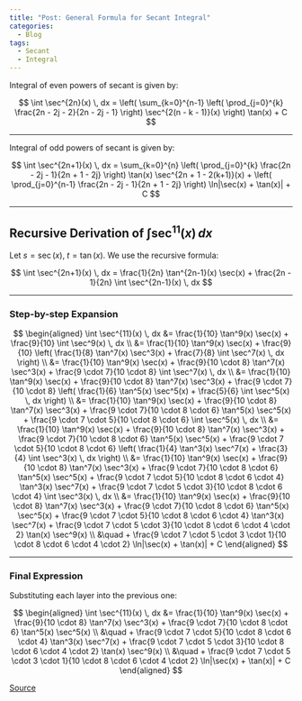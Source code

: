 ```yaml
---
title: "Post: General Formula for Secant Integral"
categories:
  - Blog
tags:
  - Secant
  - Integral
---
```


Integral of even powers of secant is given by:

$$
\int \sec^{2n}(x) \, dx = 
\left( \sum_{k=0}^{n-1} 
\left( \prod_{j=0}^{k} \frac{2n - 2j - 2}{2n - 2j - 1} \right) 
\sec^{2(n - k - 1)}(x) \right) \tan(x) + C
$$

---

Integral of odd powers of secant is given by:

$$
\int \sec^{2n+1}(x) \, dx = 
\sum_{k=0}^{n} 
\left( \prod_{j=0}^{k} \frac{2n - 2j - 1}{2n + 1 - 2j} \right) 
\tan(x) \sec^{2n + 1 - 2(k+1)}(x) + 
\left( \prod_{j=0}^{n-1} \frac{2n - 2j - 1}{2n + 1 - 2j} \right) 
\ln|\sec(x) + \tan(x)| + C
$$

---

## Recursive Derivation of $\int \sec^{11}(x) \, dx$

Let $s = \sec(x)$, $t = \tan(x)$. We use the recursive formula:

$$
\int \sec^{2n+1}(x) \, dx = \frac{1}{2n} \tan^{2n-1}(x) \sec(x) + \frac{2n - 1}{2n} \int \sec^{2n-1}(x) \, dx
$$

---

### Step-by-step Expansion

$$
\begin{aligned}
\int \sec^{11}(x) \, dx &= \frac{1}{10} \tan^9(x) \sec(x) + \frac{9}{10} \int \sec^9(x) \, dx \\
&= \frac{1}{10} \tan^9(x) \sec(x) + \frac{9}{10} \left( \frac{1}{8} \tan^7(x) \sec^3(x) + \frac{7}{8} \int \sec^7(x) \, dx \right) \\
&= \frac{1}{10} \tan^9(x) \sec(x) + \frac{9}{10 \cdot 8} \tan^7(x) \sec^3(x) + \frac{9 \cdot 7}{10 \cdot 8} \int \sec^7(x) \, dx \\
&= \frac{1}{10} \tan^9(x) \sec(x) + \frac{9}{10 \cdot 8} \tan^7(x) \sec^3(x) + \frac{9 \cdot 7}{10 \cdot 8} \left( \frac{1}{6} \tan^5(x) \sec^5(x) + \frac{5}{6} \int \sec^5(x) \, dx \right) \\
&= \frac{1}{10} \tan^9(x) \sec(x) + \frac{9}{10 \cdot 8} \tan^7(x) \sec^3(x) + \frac{9 \cdot 7}{10 \cdot 8 \cdot 6} \tan^5(x) \sec^5(x) + \frac{9 \cdot 7 \cdot 5}{10 \cdot 8 \cdot 6} \int \sec^5(x) \, dx \\
&= \frac{1}{10} \tan^9(x) \sec(x) + \frac{9}{10 \cdot 8} \tan^7(x) \sec^3(x) + \frac{9 \cdot 7}{10 \cdot 8 \cdot 6} \tan^5(x) \sec^5(x) + \frac{9 \cdot 7 \cdot 5}{10 \cdot 8 \cdot 6} \left( \frac{1}{4} \tan^3(x) \sec^7(x) + \frac{3}{4} \int \sec^3(x) \, dx \right) \\
&= \frac{1}{10} \tan^9(x) \sec(x) + \frac{9}{10 \cdot 8} \tan^7(x) \sec^3(x) + \frac{9 \cdot 7}{10 \cdot 8 \cdot 6} \tan^5(x) \sec^5(x) + \frac{9 \cdot 7 \cdot 5}{10 \cdot 8 \cdot 6 \cdot 4} \tan^3(x) \sec^7(x) + \frac{9 \cdot 7 \cdot 5 \cdot 3}{10 \cdot 8 \cdot 6 \cdot 4} \int \sec^3(x) \, dx \\
&= \frac{1}{10} \tan^9(x) \sec(x) + \frac{9}{10 \cdot 8} \tan^7(x) \sec^3(x) + \frac{9 \cdot 7}{10 \cdot 8 \cdot 6} \tan^5(x) \sec^5(x) + \frac{9 \cdot 7 \cdot 5}{10 \cdot 8 \cdot 6 \cdot 4} \tan^3(x) \sec^7(x) + \frac{9 \cdot 7 \cdot 5 \cdot 3}{10 \cdot 8 \cdot 6 \cdot 4 \cdot 2} \tan(x) \sec^9(x) \\
&\quad + \frac{9 \cdot 7 \cdot 5 \cdot 3 \cdot 1}{10 \cdot 8 \cdot 6 \cdot 4 \cdot 2} \ln|\sec(x) + \tan(x)| + C
\end{aligned}
$$

---

### Final Expression

Substituting each layer into the previous one:

$$
\begin{aligned}
\int \sec^{11}(x) \, dx &= 
\frac{1}{10} \tan^9(x) \sec(x) +
\frac{9}{10 \cdot 8} \tan^7(x) \sec^3(x) +
\frac{9 \cdot 7}{10 \cdot 8 \cdot 6} \tan^5(x) \sec^5(x) \\
&\quad +
\frac{9 \cdot 7 \cdot 5}{10 \cdot 8 \cdot 6 \cdot 4} \tan^3(x) \sec^7(x) +
\frac{9 \cdot 7 \cdot 5 \cdot 3}{10 \cdot 8 \cdot 6 \cdot 4 \cdot 2} \tan(x) \sec^9(x) \\
&\quad +
\frac{9 \cdot 7 \cdot 5 \cdot 3 \cdot 1}{10 \cdot 8 \cdot 6 \cdot 4 \cdot 2} \ln|\sec(x) + \tan(x)| + C
\end{aligned}
$$

[Source](http://galileo.math.siu.edu/Courses/250/F03/sec.pdf)
